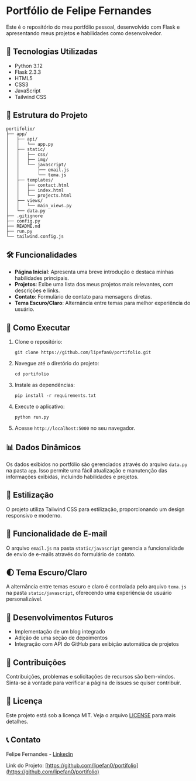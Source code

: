 # Portfólio de Felipe Fernandes

Este é o repositório do meu portfólio pessoal, desenvolvido com Flask e apresentando meus projetos e habilidades como desenvolvedor.

## 🚀 Tecnologias Utilizadas

- Python 3.12
- Flask 2.3.3
- HTML5
- CSS3
- JavaScript
- Tailwind CSS

## 📁 Estrutura do Projeto

```
portifolio/
├── app/
│   ├── api/
│   │   └── app.py
│   ├── static/
│   │   ├── css/
│   │   ├── img/
│   │   └── javascript/
│   │       ├── email.js
│   │       └── tema.js
│   ├── templates/
│   │   ├── contact.html
│   │   ├── index.html
│   │   └── projects.html
│   ├── views/
│   │   └── main_views.py
│   └── data.py
├── .gitignore
├── config.py
├── README.md
├── run.py
└── tailwind.config.js
```

## 🛠️ Funcionalidades

- **Página Inicial**: Apresenta uma breve introdução e destaca minhas habilidades principais.
- **Projetos**: Exibe uma lista dos meus projetos mais relevantes, com descrições e links.
- **Contato**: Formulário de contato para mensagens diretas.
- **Tema Escuro/Claro**: Alternância entre temas para melhor experiência do usuário.

## 🔧 Como Executar

1. Clone o repositório:
   ```
   git clone https://github.com/lipefan0/portifolio.git
   ```
2. Navegue até o diretório do projeto:
   ```
   cd portifolio
   ```
3. Instale as dependências:
   ```
   pip install -r requirements.txt
   ```
4. Execute o aplicativo:
   ```
   python run.py
   ```
5. Acesse `http://localhost:5000` no seu navegador.

## 📊 Dados Dinâmicos

Os dados exibidos no portfólio são gerenciados através do arquivo `data.py` na pasta `app`. Isso permite uma fácil atualização e manutenção das informações exibidas, incluindo habilidades e projetos.

## 🎨 Estilização

O projeto utiliza Tailwind CSS para estilização, proporcionando um design responsivo e moderno.

## 📧 Funcionalidade de E-mail

O arquivo `email.js` na pasta `static/javascript` gerencia a funcionalidade de envio de e-mails através do formulário de contato.

## 🌓 Tema Escuro/Claro

A alternância entre temas escuro e claro é controlada pelo arquivo `tema.js` na pasta `static/javascript`, oferecendo uma experiência de usuário personalizável.

## 🔮 Desenvolvimentos Futuros

- Implementação de um blog integrado
- Adição de uma seção de depoimentos
- Integração com API do GitHub para exibição automática de projetos

## 🤝 Contribuições

Contribuições, problemas e solicitações de recursos são bem-vindos. Sinta-se à vontade para verificar a página de issues se quiser contribuir.

## 📄 Licença

Este projeto está sob a licença MIT. Veja o arquivo [LICENSE](LICENSE) para mais detalhes.

## 📞 Contato

Felipe Fernandes - [Linkedin](https://www.linkedin.com/in/)

Link do Projeto: [https://github.com/lipefan0/portifolio](https://github.com/lipefan0/portifolio)
